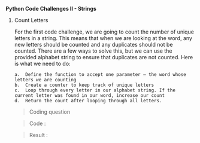 **Python Code Challenges II - Strings**

1.  Count Letters

    For the first code challenge, we are going to count the number of unique letters in a string. This means that when we are looking at the word, any new letters should be counted and any duplicates should not be counted. There are a few ways to solve this, but we can use the provided alphabet string to ensure that duplicates are not counted. Here is what we need to do:

        a.  Define the function to accept one parameter — the word whose letters we are counting
        b.  Create a counter to keep track of unique letters
        c.  Loop through every letter in our alphabet string. If the current letter was found in our word, increase our count
        d.  Return the count after looping through all letters.

    >   Coding question


    >   Code    :


    >   Result  :
